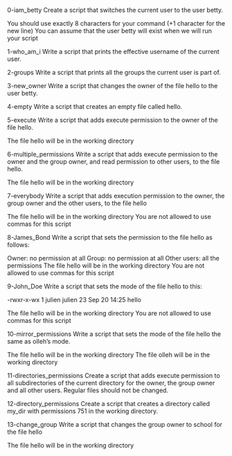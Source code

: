 0-iam_betty
Create a script that switches the current user to the user betty.

You should use exactly 8 characters for your command (+1 character for the new line)
You can assume that the user betty will exist when we will run your script

1-who_am_i
Write a script that prints the effective username of the current user.

2-groups
Write a script that prints all the groups the current user is part of.

3-new_owner
Write a script that changes the owner of the file hello to the user betty.

4-empty
Write a script that creates an empty file called hello.

5-execute
Write a script that adds execute permission to the owner of the file hello.

The file hello will be in the working directory

6-multiple_permissions
Write a script that adds execute permission to the owner and the group owner, and read permission to other users, to the file hello.

The file hello will be in the working directory

7-everybody
Write a script that adds execution permission to the owner, the group owner and the other users, to the file hello

The file hello will be in the working directory
You are not allowed to use commas for this script

8-James_Bond
Write a script that sets the permission to the file hello as follows:

Owner: no permission at all
Group: no permission at all
Other users: all the permissions
The file hello will be in the working directory You are not allowed to use commas for this script

9-John_Doe
Write a script that sets the mode of the file hello to this:

-rwxr-x-wx 1 julien julien 23 Sep 20 14:25 hello

The file hello will be in the working directory
You are not allowed to use commas for this script

10-mirror_permissions
Write a script that sets the mode of the file hello the same as olleh’s mode.

The file hello will be in the working directory
The file olleh will be in the working directory

11-directories_permissions
Create a script that adds execute permission to all subdirectories of the current directory for the owner, the group owner and all other users. Regular files should not be changed.

12-directory_permissions
Create a script that creates a directory called my_dir with permissions 751 in the working directory.

13-change_group
Write a script that changes the group owner to school for the file hello

The file hello will be in the working directory
